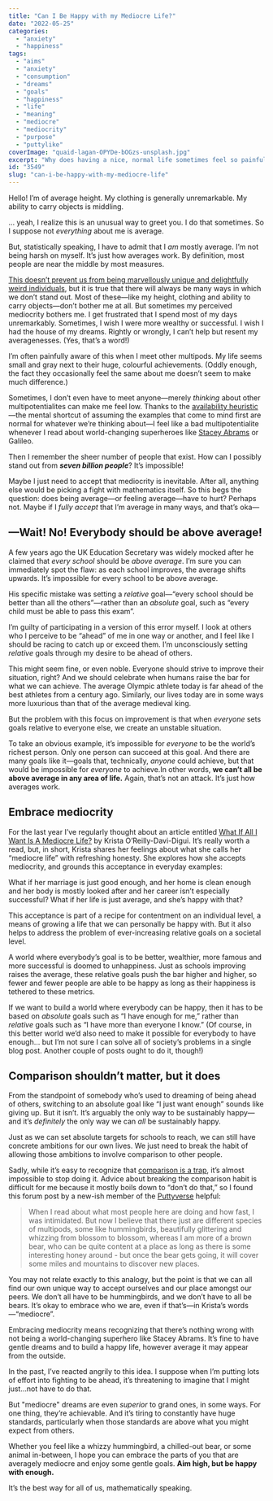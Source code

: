 ```yaml
---
title: "Can I Be Happy with my Mediocre Life?"
date: "2022-05-25"
categories: 
  - "anxiety"
  - "happiness"
tags: 
  - "aims"
  - "anxiety"
  - "consumption"
  - "dreams"
  - "goals"
  - "happiness"
  - "life"
  - "meaning"
  - "mediocre"
  - "mediocrity"
  - "purpose"
  - "puttylike"
coverImage: "quaid-lagan-OPYDe-bOGzs-unsplash.jpg"
excerpt: "Why does having a nice, normal life sometimes feel so painful?"
id: "3549"
slug: "can-i-be-happy-with-my-mediocre-life"
---
```


Hello! I’m of average height. My clothing is generally unremarkable. My ability to carry objects is middling.

… yeah, I realize this is an unusual way to greet you. I do that sometimes. So I suppose not _everything_ about me is average.

But, statistically speaking, I have to admit that I _am_ mostly average. I’m not being harsh on myself. It’s just how averages work. By definition, most people are near the middle by most measures.

<!--more-->

[This doesn’t prevent us from being marvellously unique and delightfully weird individuals](https://puttylike.com/the-wonderfully-unattainable-state-of-normality/), but it is true that there will always be many ways in which we don’t stand out. Most of these—like my height, clothing and ability to carry objects—don’t bother me at all. But sometimes my perceived mediocrity bothers me. I get frustrated that I spend most of my days unremarkably. Sometimes, I wish I were more wealthy or successful. I wish I had the house of my dreams. Rightly or wrongly, I can’t help but resent my averagenesses. (Yes, that’s a word!)

I’m often painfully aware of this when I meet other multipods. My life seems small and gray next to their huge, colourful achievements. (Oddly enough, the fact they occasionally feel the same about me doesn’t seem to make much difference.)

Sometimes, I don’t even have to meet anyone—merely _thinking_ about other multipotentialites can make me feel low. Thanks to the [availability heuristic](https://en.wikipedia.org/wiki/Availability_heuristic)—the mental shortcut of assuming the examples that come to mind first are normal for whatever we’re thinking about—I feel like a bad multipotentialite whenever I read about world-changing superheroes like [Stacey Abrams](https://puttylike.com/nom-de-plume-the-passion-politic-and-multipotentiality-of-stacey-abrams/) or Galileo.

Then I remember the sheer number of people that exist. How can I possibly stand out from **_seven billion people_**? It’s impossible!

Maybe I just need to accept that mediocrity is inevitable. After all, anything else would be picking a fight with mathematics itself. So this begs the question: does being average—or feeling average—have to hurt? Perhaps not. Maybe if I _fully accept_ that I’m average in many ways, and that’s oka—

## —Wait! No! Everybody should be above average!

A few years ago the UK Education Secretary was widely mocked after he claimed that _every school_ should be _above average_. I’m sure you can immediately spot the flaw: as each school improves, the average shifts upwards. It’s impossible for every school to be above average.

His specific mistake was setting a _relative_ goal—“every school should be better than all the others”—rather than an _absolute_ goal, such as “every child must be able to pass this exam”.

I’m guilty of participating in a version of this error myself. I look at others who I perceive to be “ahead” of me in one way or another, and I feel like I should be racing to catch up or exceed them. I’m unconsciously setting _relative_ goals through my desire to be ahead of others.

This might seem fine, or even noble. Everyone should strive to improve their situation, right? And we should celebrate when humans raise the bar for what we can achieve. The average Olympic athlete today is far ahead of the best athletes from a century ago. Similarly, our lives today are in some ways more luxurious than that of the average medieval king.

But the problem with this focus on improvement is that when _everyone_ sets goals relative to everyone else, we create an unstable situation.

To take an obvious example, it’s impossible for _everyone_ to be the world’s richest person. Only one person can succeed at this goal. And there are many goals like it—goals that, technically, _anyone_ could achieve, but that would be impossible for _everyone_ to achieve.In other words, **we can’t all be above average in any area of life.** Again, that’s not an attack. It’s just how averages work.

## Embrace mediocrity

For the last year I’ve regularly thought about an article entitled [What If All I Want Is A Mediocre Life?](https://www.alifeinprogress.ca/want-mediocre-life/) by Krista O’Reilly-Davi-Digui. It’s really worth a read, but, in short, Krista shares her feelings about what she calls her “mediocre life” with refreshing honesty. She explores how she accepts mediocrity, and grounds this acceptance in everyday examples:

What if her marriage is just good enough, and her home is clean enough and her body is mostly looked after and her career isn’t especially successful? What if her life is just average, and she’s happy with that?

This acceptance is part of a recipe for contentment on an individual level, a means of growing a life that we can personally be happy with. But it also helps to address the problem of ever-increasing relative goals on a societal level.

A world where everybody’s goal is to be better, wealthier, more famous and more successful is doomed to unhappiness. Just as schools improving raises the average, these relative goals push the bar higher and higher, so fewer and fewer people are able to be happy as long as their happiness is tethered to these metrics.

If we want to build a world where everybody can be happy, then it has to be based on _absolute_ goals such as “I have enough for me,” rather than _relative_ goals such as “I have more than everyone I know.” (Of course, in this better world we’d also need to make it possible for everybody to have enough… but I’m not sure I can solve all of society’s problems in a single blog post. Another couple of posts ought to do it, though!)

## Comparison shouldn’t matter, but it does

From the standpoint of somebody who’s used to dreaming of being ahead of others, switching to an absolute goal like “I just want enough” sounds like giving up. But it isn’t. It’s arguably the only way to be sustainably happy—and it’s _definitely_ the only way we can _all_ be sustainably happy.

Just as we can set absolute targets for schools to reach, we can still have concrete ambitions for our own lives. We just need to break the habit of allowing those ambitions to involve comparison to other people.

Sadly, while it’s easy to recognize that [comparison is a trap](https://puttylike.com/how-to-escape-the-comparison-trap/), it’s almost impossible to stop doing it. Advice about breaking the comparison habit is difficult for me because it mostly boils down to “don’t do that,” so I found this forum post by a new-ish member of the [Puttyverse](https://theputtyverse.com/) helpful:

> When I read about what most people here are doing and how fast, I was intimidated. But now I believe that there just are different species of multipods, some like hummingbirds, beautifully glittering and whizzing from blossom to blossom, whereas I am more of a brown bear, who can be quite content at a place as long as there is some interesting honey around - but once the bear gets going, it will cover some miles and mountains to discover new places.

You may not relate exactly to this analogy, but the point is that we can all find our own unique way to accept ourselves and our place amongst our peers. We don’t all have to be hummingbirds, and we don’t have to all be bears. It’s okay to embrace who we are, even if that’s—in Krista’s words—“mediocre”.

Embracing mediocrity means recognizing that there’s nothing wrong with not being a world-changing superhero like Stacey Abrams. It’s fine to have gentle dreams and to build a happy life, however average it may appear from the outside.

In the past, I’ve reacted angrily to this idea. I suppose when I’m putting lots of effort into fighting to be ahead, it’s threatening to imagine that I might just…not have to do that.

But "mediocre" dreams are even _superior_ to grand ones, in some ways. For one thing, they’re achievable. And it’s tiring to constantly have huge standards, particularly when those standards are above what you might expect from others.

Whether you feel like a whizzy hummingbird, a chilled-out bear, or some animal in-between, I hope you can embrace the parts of you that are averagely mediocre and enjoy some gentle goals. **Aim high, but be happy with enough.**

It’s the best way for all of us, mathematically speaking.
